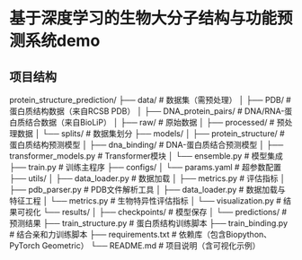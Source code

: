 # 基于深度学习的生物大分子结构与功能预测系统demo


## 项目结构
protein_structure_prediction/
├── data/                     # 数据集（需预处理）
│   ├── PDB/                  # 蛋白质结构数据（来自RCSB PDB）
│   ├── DNA_protein_pairs/    # DNA/RNA-蛋白质结合数据（来自BioLiP）
│   ├── raw/                  # 原始数据
│   ├── processed/            # 预处理数据
│   └── splits/               # 数据集划分
├── models/
│   ├── protein_structure/    # 蛋白质结构预测模型
│   ├── dna_binding/          # DNA-蛋白质结合预测模型
│   ├── transformer_models.py # Transformer模块
│   └── ensemble.py           # 模型集成
├── train.py                  # 训练主程序
├── configs/
│   └── params.yaml           # 超参数配置
├── utils/
│   ├── data_loader.py        # 数据加载
│   ├── metrics.py            # 评估指标
│   ├── pdb_parser.py         # PDB文件解析工具
│   ├── data_loader.py        # 数据加载与特征工程
│   └── metrics.py            # 生物特异性评估指标
│   └── visualization.py      # 结果可视化
└── results/
│   ├── checkpoints/          # 模型保存
│   └── predictions/          # 预测结果
├── train_structure.py      # 蛋白质结构训练脚本
├── train_binding.py        # 结合亲和力训练脚本
├── requirements.txt        # 依赖库（包含Biopython、PyTorch Geometric）
└── README.md               # 项目说明（含可视化示例）